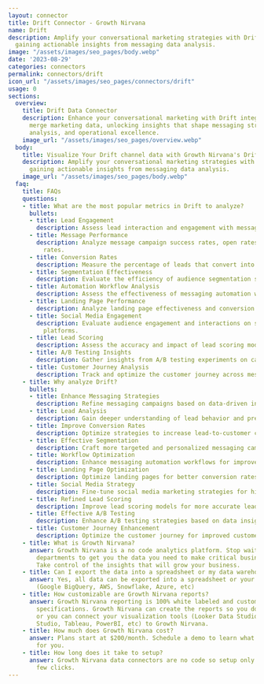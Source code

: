 ```yaml
---
layout: connector
title: Drift Connector - Growth Nirvana
name: Drift
description: Amplify your conversational marketing strategies with Drift integration,
  gaining actionable insights from messaging data analysis.
image: "/assets/images/seo_pages/body.webp"
date: '2023-08-29'
categories: connectors
permalink: connectors/drift
icon_url: "/assets/images/seo_pages/connectors/drift"
usage: 0
sections:
  overview:
    title: Drift Data Connector
    description: Enhance your conversational marketing with Drift integration. Seamlessly
      merge marketing data, unlocking insights that shape messaging strategies, lead
      analysis, and operational excellence.
    image_url: "/assets/images/seo_pages/overview.webp"
  body:
    title: Visualize Your Drift channel data with Growth Nirvana's Drift Connector
    description: Amplify your conversational marketing strategies with Drift integration,
      gaining actionable insights from messaging data analysis.
    image_url: "/assets/images/seo_pages/body.webp"
  faq:
    title: FAQs
    questions:
    - title: What are the most popular metrics in Drift to analyze?
      bullets:
      - title: Lead Engagement
        description: Assess lead interaction and engagement with messaging materials.
      - title: Message Performance
        description: Analyze message campaign success rates, open rates, and click-through
          rates.
      - title: Conversion Rates
        description: Measure the percentage of leads that convert into customers.
      - title: Segmentation Effectiveness
        description: Evaluate the efficiency of audience segmentation strategies.
      - title: Automation Workflow Analysis
        description: Assess the effectiveness of messaging automation workflows.
      - title: Landing Page Performance
        description: Analyze landing page effectiveness and conversion rates.
      - title: Social Media Engagement
        description: Evaluate audience engagement and interactions on social media
          platforms.
      - title: Lead Scoring
        description: Assess the accuracy and impact of lead scoring models.
      - title: A/B Testing Insights
        description: Gather insights from A/B testing experiments on campaigns.
      - title: Customer Journey Analysis
        description: Track and optimize the customer journey across messaging touchpoints.
    - title: Why analyze Drift?
      bullets:
      - title: Enhance Messaging Strategies
        description: Refine messaging campaigns based on data-driven insights.
      - title: Lead Analysis
        description: Gain deeper understanding of lead behavior and preferences.
      - title: Improve Conversion Rates
        description: Optimize strategies to increase lead-to-customer conversion rates.
      - title: Effective Segmentation
        description: Craft more targeted and personalized messaging campaigns.
      - title: Workflow Optimization
        description: Enhance messaging automation workflows for improved results.
      - title: Landing Page Optimization
        description: Optimize landing pages for better conversion rates.
      - title: Social Media Strategy
        description: Fine-tune social media marketing strategies for higher engagement.
      - title: Refined Lead Scoring
        description: Improve lead scoring models for more accurate lead prioritization.
      - title: Effective A/B Testing
        description: Enhance A/B testing strategies based on data insights.
      - title: Customer Journey Enhancement
        description: Optimize the customer journey for improved customer experiences.
    - title: What is Growth Nirvana?
      answer: Growth Nirvana is a no code analytics platform. Stop waiting for other
        departments to get you the data you need to make critical business decisions.
        Take control of the insights that will grow your business.
    - title: Can I export the data into a spreadsheet or my data warehouse?
      answer: Yes, all data can be exported into a spreadsheet or your data warehouse
        (Google BigQuery, AWS, Snowflake, Azure, etc)
    - title: How customizable are Growth Nirvana reports?
      answer: Growth Nirvana reporting is 100% white labeled and customized to your
        specifications. Growth Nirvana can create the reports so you don’t have to
        or you can connect your visualization tools (Looker Data Studio/Google Data
        Studio, Tableau, PowerBI, etc) to Growth Nirvana.
    - title: How much does Growth Nirvana cost?
      answer: Plans start at $200/month. Schedule a demo to learn what plan is best
        for you.
    - title: How long does it take to setup?
      answer: Growth Nirvana data connectors are no code so setup only requires a
        few clicks.
---
```

